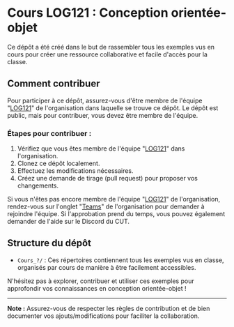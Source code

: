# Cours LOG121 : Conception orientée-objet

Ce dépôt a été créé dans le but de rassembler tous les exemples vus en cours pour créer une ressource collaborative et facile d'accès pour la classe.

## Comment contribuer

Pour participer à ce dépôt, assurez-vous d'être membre de l'équipe "[LOG121](https://github.com/orgs/ETS-Winter-2024-CUT/teams/LOG121)" de l'organisation dans laquelle se trouve ce dépôt. Le dépôt est public, mais pour contribuer, vous devez être membre de l'équipe.

### Étapes pour contribuer :

1. Vérifiez que vous êtes membre de l'équipe "[LOG121](https://github.com/orgs/ETS-Winter-2024-CUT/teams/LOG121)" dans l'organisation.
2. Clonez ce dépôt localement.
3. Effectuez les modifications nécessaires.
4. Créez une demande de tirage (pull request) pour proposer vos changements.

Si vous n'êtes pas encore membre de l'équipe "[LOG121](https://github.com/orgs/ETS-Winter-2024-CUT/teams/LOG121)" de l'organisation, rendez-vous sur l'onglet "[Teams](https://github.com/orgs/ETS-Winter-2024-CUT/teams)" de l'organisation pour demander à rejoindre l'équipe.
Si l'approbation prend du temps, vous pouvez également demander de l'aide sur le Discord du CUT.

## Structure du dépôt

- `Cours_?/` : Ces répertoires contiennent tous les exemples vus en classe, organisés par cours de manière à être facilement accessibles.

N'hésitez pas à explorer, contribuer et utiliser ces exemples pour approfondir vos connaissances en conception orientée-objet !

---

**Note :** Assurez-vous de respecter les règles de contribution et de bien documenter vos ajouts/modifications pour faciliter la collaboration.
